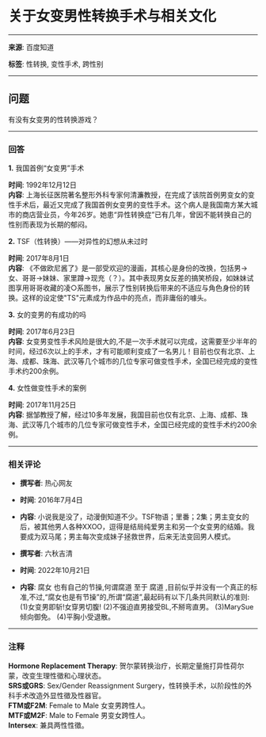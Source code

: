 # 关于女变男性转换手术与相关文化

---

**来源**: 百度知道  

**标签**: 性转换, 变性手术, 跨性别

---

## 问题

有没有女变男的性转换游戏？

---

### 回答

**1.** 我国首例“女变男”手术  

**时间**: 1992年12月12日  
**内容**: 上海长征医院著名整形外科专家何清濂教授，在完成了该院首例男变女的变性手术后，最近又完成了我国首例女变男的变性手术。这个病人是我国南方某大城市的商店营业员，今年26岁。她患“异性转换症”已有几年，曾因不能转换自己的性别而表现为长期的郁闷。

**2.** TSF（性转换）——对异性的幻想从未过时  

**时间**: 2017年8月1日  
**内容**: 《不做欧尼酱了》是一部受欢迎的漫画，其核心是身份的改换，包括男→女、哥哥→妹妹、家里蹲→现充（？）。其中表现男女反差的搞笑桥段，如妹妹试图享用哥哥收藏的凌○系图书，展示了性别转换后带来的不适应与角色身份的转换。这样的设定使"TS"元素成为作品中的亮点，而非庸俗的噱头。

**3.** 女的变男的有成功的吗  

**时间**: 2017年6月23日  
**内容**: 女变男变性手术风险是很大的,不是一次手术就可以完成，这需要至少半年的时间，经过6次以上的手术，才有可能顺利变成了一名男儿！目前也仅有北京、上海、成都、珠海、武汉等几个城市的几位专家可做变性手术，全国已经完成的变性手术约200余例。

**4.** 女性做变性手术的案例  

**时间**: 2017年11月25日  
**内容**: 据邹教授了解，经过10多年发展，我国目前也仅有北京、上海、成都、珠海、武汉等几个城市的几位专家可做变性手术，全国已经完成的变性手术约200余例。

---

### 相关评论

- **撰写者**: 热心网友  
- **时间**: 2016年7月4日  
- **内容**: 小说我是没了，动漫倒知道不少。TSF物语；里番；2集；男主变女的后，被其他男人各种XXOO，逗得是结局纯爱男主和另一个女变男的结婚。我要成为双马尾；男主每次变成妹子拯救世界，后来无法变回男人模式。

- **撰写者**: 六秋吉清  
- **时间**: 2022年10月21日  
- **内容**: 腐女 也有自己的节操,何谓腐道 至于 腐道 ,目前似乎并没有一个真正的标准,不过,“腐女也是有节操”的,所谓“腐道”,最起码有以下几条共同默认的准则: (1)女变男即斩!女穿男切腹! (2)不强迫直男接受BL,不掰弯直男。 (3)MarySue倾向御免。 (4)平胸小受退散。

---

### 注释

**Hormone Replacement Therapy**: 贺尔蒙转换治疗，长期定量施打异性荷尔蒙，改变生理性徵和心理状态。  
**SRS或GRS**: Sex/Gender Reassignment Surgery，性转换手术，以阶段性的外科手术改造外显性徵及性器官。  
**FTM或F2M**: Female to Male 女变男跨性人。  
**MTF或M2F**: Male to Female 男变女跨性人。  
**Intersex**: 兼具两性性徵。
<!-- tcd_original_link https://zhidao.baidu.com/index/?word=%E6%9C%89%E6%B2%A1%E6%9C%89%E5%A5%B3%E5%8F%98%E7%94%B7%E7%9A%84%E6%80%A7%E8%BD%AC%E6%8D%A2%E6%B8%B8%E6%88%8F&from=qb&samplow_val=354 -->
